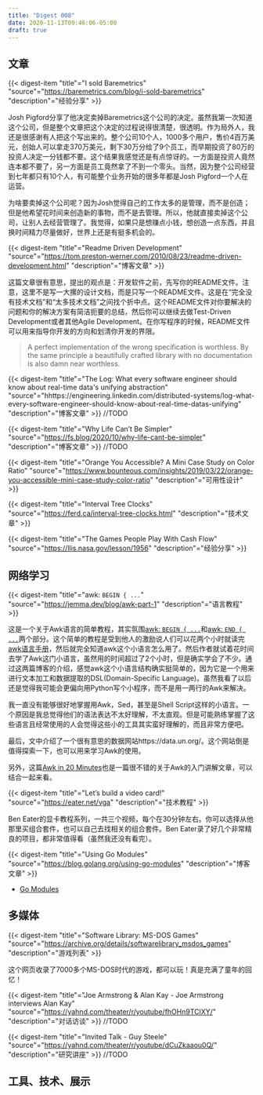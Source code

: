```yaml
---
title: "Digest 008"
date: 2020-11-13T09:46:06-05:00
draft: true
---
```


## 文章

{{< digest-item "title"="I sold Baremetrics" "source"="https://baremetrics.com/blog/i-sold-baremetrics" "description"="经验分享" >}}

Josh Pigford分享了他决定卖掉Baremetrics这个公司的决定。虽然我第一次知道这个公司，但是整个文章把这个决定的过程说得很清楚，很透明。作为局外人，我还是很感谢有人把这个写出来的。整个公司10个人，1000多个用户，售价4百万美元，创始人可以拿走370万美元，剩下30万分给了9个员工，而早期投资了80万的投资人决定一分钱都不要。这个结果我感觉还是有点惊讶的。一方面是投资人竟然连本都不要了，另一方面是员工竟然拿了不到一个零头。当然，因为整个公司经营到七年都只有10个人，有可能整个业务开始的很多年都是Josh Pigford一个人在运营。

为啥要卖掉这个公司呢？因为Josh觉得自己的工作太多的是管理，而不是创造；但是他希望花时间来创造新的事物，而不是去管理。所以，他就直接卖掉这个公司，让别人去经营管理了。我觉得，如果只是想赚点小钱，想创造一点东西，并且换时间精力尽量做好，世界上还是有挺多机会的。

{{< digest-item "title"="Readme Driven Development" "source"="https://tom.preston-werner.com/2010/08/23/readme-driven-development.html" "description"="博客文章" >}}

这篇文章很有意思，提出的观点是：开发软件之前，先写你的README文件。注意，这里不是写一大摞的设计文档，而是只写一个README文件。这是在“完全没有技术文档”和“太多技术文档”之间找个折中点。这个README文件对你要解决的问题和你的解决方案有简洁扼要的总结，然后你可以继续去做Test-Driven Development或者其他Agile Development。在你写程序的时候，README文件可以用来指导你开发的方向和划清你开发的界限。

> A perfect implementation of the wrong specification is worthless. By the same principle a beautifully crafted library with no documentation is also damn near worthless.

{{< digest-item "title"="The Log: What every software engineer should know about real-time data's unifying abstraction" "source"="hhttps://engineering.linkedin.com/distributed-systems/log-what-every-software-engineer-should-know-about-real-time-datas-unifying" "description"="博客文章" >}}
//TODO

{{< digest-item "title"="Why Life Can’t Be Simpler" "source"="https://fs.blog/2020/10/why-life-cant-be-simpler" "description"="博客文章" >}}
//TODO

{{< digest-item "title"="Orange You Accessible? A Mini Case Study on Color Ratio" "source"="https://www.bounteous.com/insights/2019/03/22/orange-you-accessible-mini-case-study-color-ratio" "description"="可用性设计" >}}

{{< digest-item "title"="Interval Tree Clocks" "source"="https://ferd.ca/interval-tree-clocks.html" "description"="技术文章" >}}


{{< digest-item "title"="The Games People Play With Cash Flow" "source"="https://llis.nasa.gov/lesson/1956" "description"="经验分享" >}}



## 网络学习

{{< digest-item "title"="awk: `BEGIN { ...`" "source"="https://jemma.dev/blog/awk-part-1" "description"="语言教程" >}}

这是一个关于Awk语言的简单教程，其实氛围[awk: `BEGIN { ...`](https://jemma.dev/blog/awk-part-1)和[awk: `END { ...`](https://jemma.dev/blog/awk-part-2)两个部分。这个简单的教程是受到他人的激励说人们可以花两个小时就读完[awk语言手册](https://www.gnu.org/software/gawk/manual/gawk.html)，然后就完全知道awk这个小语言怎么用了。然后作者就试着花时间去学了Awk这门小语言，虽然用的时间超过了2个小时，但是确实学会了不少。通过这两篇博客的介绍，感觉awk这个小语言结构确实挺简单的，因为它是一个用来进行文本加工和数据提取的DSL(Domain-Specific Language)。虽然我看了以后还是觉得我可能会更偏向用Python写个小程序，而不是用一两行的Awk来解决。

我一直没有能够很好地掌握用Awk，Sed，甚至是Shell Script这样的小语言。一个原因是我总觉得他们的语法表达不太好理解，不太直观。但是可能熟练掌握了这些语言且经常使用的人会觉得这些小的工具其实蛮好理解的，而且非常方便吧。

最后，文中介绍了一个很有意思的数据网站https://data.un.org/。这个网站倒是值得探索一下，也可以用来学习Awk的使用。

另外，这篇[Awk in 20 Minutes](https://ferd.ca/awk-in-20-minutes.html)也是一篇很不错的关于Awk的入门讲解文章，可以结合一起来看。

{{< digest-item "title"="Let’s build a video card!" "source"="https://eater.net/vga" "description"="技术教程" >}}

Ben Eater的显卡教程系列，一共三个视频，每个在30分钟左右。你可以选择从他那里买组合套件，也可以自己去找相关的组合套件。Ben Eater录了好几个非常精良的项目，都非常值得看（虽然我还没有看完）。

{{< digest-item "title"="Using Go Modules" "source"="https://blog.golang.org/using-go-modules" "description"="博客文章" >}}
  - [Go Modules](https://github.com/golang/go/wiki/Modules)

## 多媒体

{{< digest-item "title"="Software Library: MS-DOS Games" "source"="https://archive.org/details/softwarelibrary_msdos_games" "description"="游戏列表" >}}

这个网页收录了7000多个MS-DOS时代的游戏，都可以玩！真是充满了童年的回忆！

{{< digest-item "title"="Joe Armstrong & Alan Kay - Joe Armstrong interviews Alan Kay" "source"="https://yahnd.com/theater/r/youtube/fhOHn9TClXY/" "description"="对话访谈" >}}
//TODO

{{< digest-item "title"="Invited Talk - Guy Steele" "source"="https://yahnd.com/theater/r/youtube/dCuZkaaou0Q/" "description"="研究讲座" >}}
//TODO

## 工具、技术、展示



